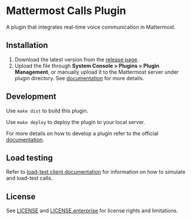 # Mattermost Calls Plugin

A plugin that integrates real-time voice communication in Mattermost.

## Installation

1. Download the latest version from the [release page](https://github.com/mattermost/mattermost-plugin-calls/releases).
2. Upload the file through **System Console > Plugins > Plugin Management**, or manually upload it to the Mattermost server under plugin directory. See [documentation](https://docs.mattermost.com/administration/plugins.html#set-up-guide) for more details.

## Development

Use ```make dist``` to build this plugin.

Use `make deploy` to deploy the plugin to your local server.

For more details on how to develop a plugin refer to the official [documentation](https://developers.mattermost.com/extend/plugins/).

## Load testing

Refer to [load-test client documentation](lt/README) for information on how to simulate and load-test calls.

## License

See [LICENSE](LICENSE) and [LICENSE.enterprise](server/enterprise/LICENSE) for license rights and limitations.

